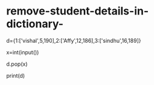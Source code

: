 # remove-student-details-in-dictionary-
d={1:['vishal',5,190],2:['Affy',12,186],3:['sindhu',16,189]} 

x=int(input()) 

d.pop(x) 

print(d)
